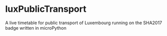 # luxPublicTransport
A live timetable for public transport of Luxembourg running on the SHA2017 badge written in microPython
